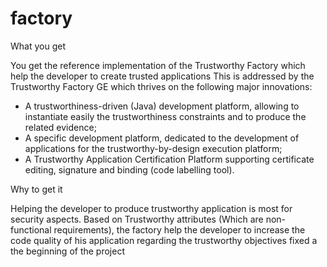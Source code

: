# factory
What you get

You get the reference implementation of the Trustworthy Factory which help the developer to create trusted applications This is addressed by the Trustworthy Factory GE which thrives on the following major innovations:

* A trustworthiness-driven (Java) development platform, allowing to instantiate easily the trustworthiness constraints and to produce the related evidence;
* A specific development platform, dedicated to the development of applications for the trustworthy-by-design execution platform;
* A Trustworthy Application Certification Platform supporting certificate editing, signature and binding (code labelling tool). 

Why to get it

Helping the developer to produce trustworthy application is most for security aspects. Based on Trustworthy attributes (Which are non-functional requirements), the factory help the developer to increase the code quality of his application regarding the trustworthy objectives fixed a the beginning of the project

